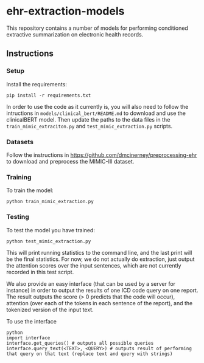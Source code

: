 # ehr-extraction-models
This repository contains a number of models for performing conditioned extractive summarization on electronic health records.

## Instructions

### Setup

Install the requirements:

    pip install -r requirements.txt

In order to use the code as it currently is, you will also need to follow the intructions in `models/clinical_bert/README.md` to download and use the clinicalBERT model.  Then update the paths to the data files in the `train_mimic_extraciton.py` and `test_mimic_extraction.py` scripts.

### Datasets

Follow the instructions in https://github.com/dmcinerney/preprocessing-ehr to download and preprocess the MIMIC-III dataset.

### Training

To train the model:

    python train_mimic_extraction.py

### Testing

To test the model you have trained:

    python test_mimic_extraction.py

This will print running statistics to the command line, and the last print will be the final statistics.  For now, we do not actually do extraction, just output the attention scores over the input sentences, which are not currently recorded in this test script.

We also provide an easy interface (that can be used by a server for instance) in order to output the results of one ICD code query on one report.  The result outputs the score (> 0 predicts that the code will occur), attention (over each of the tokens in each sentence of the report), and the tokenized version of the input text.

To use the interface

    python
    import interface
    interface.get_queries() # outputs all possible queries
    interface.query_text(<TEXT>, <QUERY>) # outputs result of performing that query on that text (replace text and query with strings)
